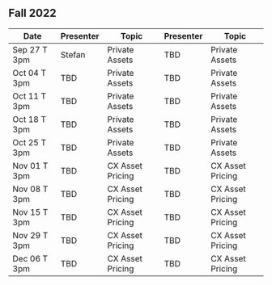 ## Fall 2022

| Date             | Presenter    | Topic            | Presenter         | Topic                   |
|------------------|------------- |------------------| ------------------|-------------------------|
| Sep 27 T 3pm     | Stefan       | Private Assets   | TBD               | Private Assets          |
| Oct 04 T 3pm     | TBD          | Private Assets   | TBD               | Private Assets          |
| Oct 11 T 3pm     | TBD          | Private Assets   | TBD               | Private Assets          |
| Oct 18 T 3pm     | TBD          | Private Assets   | TBD               | Private Assets          |
| Oct 25 T 3pm     | TBD          | Private Assets   | TBD               | Private Assets          |
| Nov 01 T 3pm     | TBD          | CX Asset Pricing | TBD               | CX Asset Pricing        |
| Nov 08 T 3pm     | TBD          | CX Asset Pricing | TBD               | CX Asset Pricing        |
| Nov 15 T 3pm     | TBD          | CX Asset Pricing | TBD               | CX Asset Pricing        |
| Nov 29 T 3pm     | TBD          | CX Asset Pricing | TBD               | CX Asset Pricing        |
| Dec 06 T 3pm     | TBD          | CX Asset Pricing | TBD               | CX Asset Pricing        |

